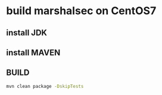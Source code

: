 # build marshalsec on CentOS7

## install JDK



## install MAVEN



## BUILD

```bash
mvn clean package -DskipTests
```